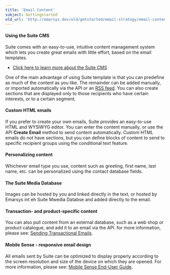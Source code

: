 ```yaml
---
title: 'Email Content'
subject: Gettingstarted
old_url: 'http://emarsys.dev/old/getstarted/email-strategy/email-content/'
---
```


#### Using the Suite CMS

 Suite comes with an easy-to-use, intuitive content management system which lets you create great emails with little effort, based on the email templates.

- [Click here to learn more about the Suite CMS](/Suite/cms.md "Introducing the CMS")

 One of the main advantage of using Suite template is that you can predefine as much of the content as you like. The remainder can be added manually, or imported automatically via the API or an [RSS feed](/Suite/rss-intro.md "Automating Content with RSS Feeds"). You can also create sections that are displayed only to those recipients who have certain interests, or to a certain segment.

#### Custom HTML emails

 If you prefer to create your own emails, Suite provides an easy-to-use HTML and WYSIWYG editor. You can enter the content manually, or use the API **Create Email** method to send content automatically. Custom HTML emails do not have sections, but you can define blocks of content to send to specific recipient groups using the conditional text feature.

#### Personalizing content

 Whichever email type you use, content such as greeting, first name, last name, etc. can be personalized using the contact database fields.

#### The Suite Media Database

 Images can be hosted by you and linked directly in the text, or hosted by Emarsys int eh Suite Mwedia Databse and added directly to the email.

#### Transaction- and product-specific content

 You can also pull content from an external database, such as a web shop or product catalogue, and add it to an email via the API. for more information, please see: [Sending Transactional Emails](/Suite/txm.md "Transactional Emails in Suite").

#### Mobile Sense - responsive email design

 All emails sent by Suite can be optimized to display properly according to the screen resolution and size of the device on which they are opened. For more information, please see: [Mobile Sense End-User Guide](/assets/images/2014/06/Mobile-Sense-End-User-Guide.pdf).
